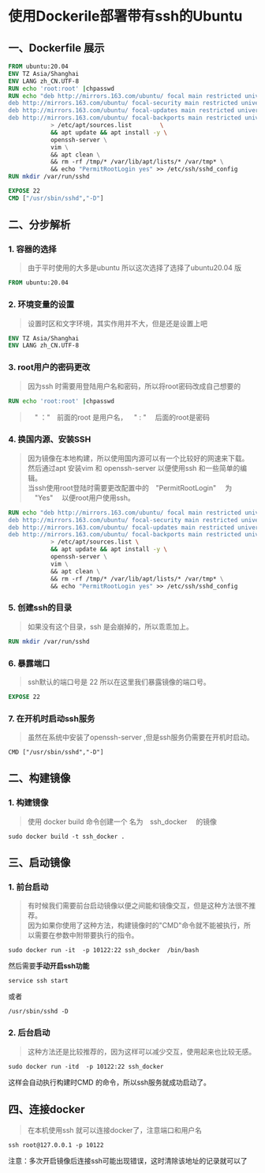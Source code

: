 # 使用Dockerile部署带有ssh的Ubuntu

## 一、Dockerfile 展示
```Dockerfile
FROM ubuntu:20.04 
ENV TZ Asia/Shanghai
ENV LANG zh_CN.UTF-8
RUN echo 'root:root' |chpasswd
RUN echo "deb http://mirrors.163.com/ubuntu/ focal main restricted universe multiverse\n \
deb http://mirrors.163.com/ubuntu/ focal-security main restricted universe multiverse \n \
deb http://mirrors.163.com/ubuntu/ focal-updates main restricted universe multiverse\n	\
deb http://mirrors.163.com/ubuntu/ focal-backports main restricted universe multiverse\n"\
            > /etc/apt/sources.list        \
            && apt update && apt install -y \ 
			openssh-server \
			vim \
			&& apt clean \
			&& rm -rf /tmp/* /var/lib/apt/lists/* /var/tmp* \
			&& echo "PermitRootLogin yes" >> /etc/ssh/sshd_config
RUN mkdir /var/run/sshd

EXPOSE 22
CMD ["/usr/sbin/sshd","-D"]
``` 
## 二、分步解析
### 1. 容器的选择
>由于平时使用的大多是ubuntu 所以这次选择了选择了ubuntu20.04 版

```Dockerfile
FROM ubuntu:20.04 
```
### 2. 环境变量的设置
> 设置时区和文字环境，其实作用并不大，但是还是设置上吧
```Dockerfile
ENV TZ Asia/Shanghai
ENV LANG zh_CN.UTF-8
```
### 3. root用户的密码更改
> 因为ssh 时需要用登陆用户名和密码，所以将root密码改成自己想要的
```Dockerfile
RUN echo 'root:root' |chpasswd
```
> &emsp;" ："&emsp;前面的root 是用户名，&emsp;" : " &emsp;后面的root是密码
### 4. 换国内源、安装SSH
> 因为镜像在本地构建，所以使用国内源可以有一个比较好的网速来下载。  
然后通过apt 安装vim 和 openssh-server 以便使用ssh 和一些简单的编辑。  
当ssh使用root登陆时需要更改配置中的&emsp;"PermitRootLogin"&emsp; 为 &emsp;"Yes" &emsp;以便root用户使用ssh。
```Dockerfile
RUN echo "deb http://mirrors.163.com/ubuntu/ focal main restricted universe multiverse\n \
deb http://mirrors.163.com/ubuntu/ focal-security main restricted universe multiverse \n \
deb http://mirrors.163.com/ubuntu/ focal-updates main restricted universe multiverse\n	\
deb http://mirrors.163.com/ubuntu/ focal-backports main restricted universe multiverse\n" \
            > /etc/apt/sources.list \
            && apt update && apt install -y \ 
			openssh-server \
			vim \
			&& apt clean \
			&& rm -rf /tmp/* /var/lib/apt/lists/* /var/tmp* \
			&& echo "PermitRootLogin yes" >> /etc/ssh/sshd_config
```
### 5. 创建ssh的目录
> 如果没有这个目录，ssh 是会崩掉的，所以乖乖加上。
```Dockerfile
RUN mkdir /var/run/sshd
```
### 6. 暴露端口
> ssh默认的端口号是 22 所以在这里我们暴露镜像的端口号。
```Dockerfile
EXPOSE 22
```
### 7. 在开机时启动ssh服务
> 虽然在系统中安装了openssh-server ,但是ssh服务仍需要在开机时启动。
```DockerDockerfile
CMD ["/usr/sbin/sshd","-D"]
```
## 二、构建镜像
### 1. 构建镜像
>使用 docker build 命令创建一个 名为&emsp;ssh_docker&emsp; 的镜像
```shell
sudo docker build -t ssh_docker .
```
## 三、启动镜像
### 1. 前台启动
> 有时候我们需要前台启动镜像以便之间能和镜像交互，但是这种方法很不推荐。  
因为如果你使用了这种方法，构建镜像时的"CMD"命令就不能被执行，所以需要在参数中附带要执行的指令。
```shell
sudo docker run -it  -p 10122:22 ssh_docker  /bin/bash
```
然后需要**手动开启ssh功能**
```shell
service ssh start
```
或者
```shell
/usr/sbin/sshd -D
```
### 2. 后台启动
> 这种方法还是比较推荐的，因为这样可以减少交互，使用起来也比较无感。
```shell
sudo docker run -itd  -p 10122:22 ssh_docker  
```
这样会自动执行构建时CMD 的命令，所以ssh服务就成功启动了。
## 四、连接docker
>在本机使用ssh 就可以连接docker了，注意端口和用户名
```shell
ssh root@127.0.0.1 -p 10122
```
注意：多次开启镜像后连接ssh可能出现错误，这时清除该地址的记录就可以了